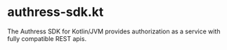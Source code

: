 # authress-sdk.kt
The Authress SDK for Kotlin/JVM provides authorization as a service with fully compatible REST apis.
